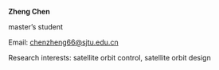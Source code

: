 **Zheng Chen**

master’s student

Email: chenzheng66@sjtu.edu.cn

Research interests: satellite orbit control, satellite orbit design